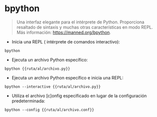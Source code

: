 # bpython

> Una interfaz elegante para el intérprete de Python.
> Proporciona resaltado de sintaxis y muchas otras características en modo REPL.
> Más información: <https://manned.org/bpython>.

- Inicia una REPL ( intérprete de comandos interactivo):

`bpython`

- Ejecuta un archivo Python específico:

`bpython {{ruta/al/archivo.py}}`

- Ejecuta un archivo Python específico e inicia una REPL:

`bpython --interactive {{ruta/al/archivo.py}}`

- Utiliza el archivo [c]onfig especificado en lugar de la configuración predeterminada:

`bpython --config {{ruta/al/archivo.conf}}`
